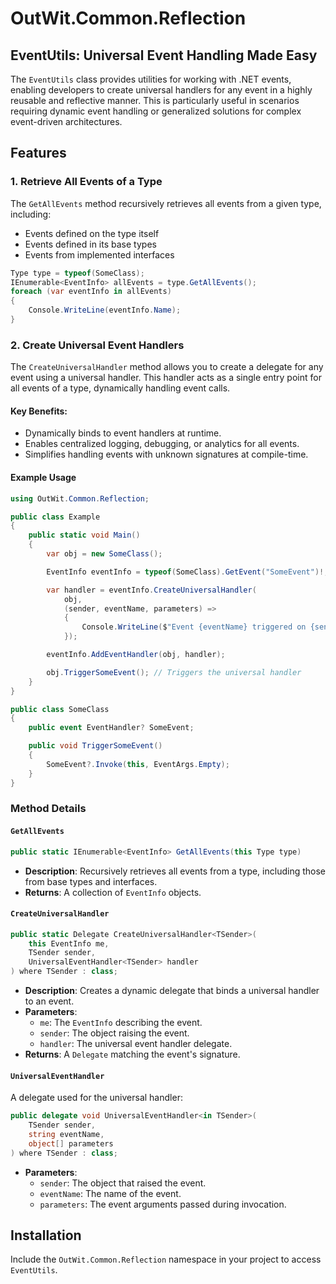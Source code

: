 # OutWit.Common.Reflection

## EventUtils: Universal Event Handling Made Easy

The `EventUtils` class provides utilities for working with .NET events, enabling developers to create universal handlers for any event in a highly reusable and reflective manner. This is particularly useful in scenarios requiring dynamic event handling or generalized solutions for complex event-driven architectures.

## Features

### 1. Retrieve All Events of a Type
The `GetAllEvents` method recursively retrieves all events from a given type, including:
- Events defined on the type itself
- Events defined in its base types
- Events from implemented interfaces

```csharp
Type type = typeof(SomeClass);
IEnumerable<EventInfo> allEvents = type.GetAllEvents();
foreach (var eventInfo in allEvents)
{
    Console.WriteLine(eventInfo.Name);
}
```

### 2. Create Universal Event Handlers
The `CreateUniversalHandler` method allows you to create a delegate for any event using a universal handler. This handler acts as a single entry point for all events of a type, dynamically handling event calls.

#### Key Benefits:
- Dynamically binds to event handlers at runtime.
- Enables centralized logging, debugging, or analytics for all events.
- Simplifies handling events with unknown signatures at compile-time.

#### Example Usage
```csharp
using OutWit.Common.Reflection;

public class Example
{
    public static void Main()
    {
        var obj = new SomeClass();

        EventInfo eventInfo = typeof(SomeClass).GetEvent("SomeEvent")!;

        var handler = eventInfo.CreateUniversalHandler(
            obj,
            (sender, eventName, parameters) =>
            {
                Console.WriteLine($"Event {eventName} triggered on {sender} with parameters: {string.Join(", ", parameters)}");
            });

        eventInfo.AddEventHandler(obj, handler);

        obj.TriggerSomeEvent(); // Triggers the universal handler
    }
}

public class SomeClass
{
    public event EventHandler? SomeEvent;

    public void TriggerSomeEvent()
    {
        SomeEvent?.Invoke(this, EventArgs.Empty);
    }
}
```

### Method Details

#### `GetAllEvents`
```csharp
public static IEnumerable<EventInfo> GetAllEvents(this Type type)
```
- **Description**: Recursively retrieves all events from a type, including those from base types and interfaces.
- **Returns**: A collection of `EventInfo` objects.

#### `CreateUniversalHandler`
```csharp
public static Delegate CreateUniversalHandler<TSender>(
    this EventInfo me,
    TSender sender,
    UniversalEventHandler<TSender> handler
) where TSender : class;
```
- **Description**: Creates a dynamic delegate that binds a universal handler to an event.
- **Parameters**:
  - `me`: The `EventInfo` describing the event.
  - `sender`: The object raising the event.
  - `handler`: The universal event handler delegate.
- **Returns**: A `Delegate` matching the event's signature.

#### `UniversalEventHandler`
A delegate used for the universal handler:
```csharp
public delegate void UniversalEventHandler<in TSender>(
    TSender sender,
    string eventName,
    object[] parameters
) where TSender : class;
```

- **Parameters**:
  - `sender`: The object that raised the event.
  - `eventName`: The name of the event.
  - `parameters`: The event arguments passed during invocation.

## Installation
Include the `OutWit.Common.Reflection` namespace in your project to access `EventUtils`.
